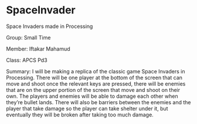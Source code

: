 # SpaceInvader
Space Invaders made in Processing

Group: Small Time

Member: Iftakar Mahamud

Class: APCS Pd3

Summary: 
I will be making a replica of the classic game Space Invaders in Processing. There will be one player at the bottom of the screen that can move and shoot once the relevant keys are pressed, there will be enemies that are on the upper portion of the screen that move and shoot on their own. The players and enemies will be able to damage each other when they’re bullet lands. There will also be barriers between the enemies and the player that take damage so the player can take shelter under it, but eventually they will be broken after taking too much damage.
